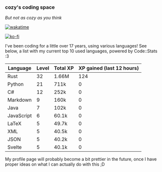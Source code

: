 ### cozy's coding space
*But not as cozy as you think*

[![wakatime](https://wakatime.com/badge/user/c0ba07bb-3421-41be-bd1a-d611e670f250.svg)](https://wakatime.com/@c0ba07bb-3421-41be-bd1a-d611e670f250)

[![ko-fi](https://ko-fi.com/img/githubbutton_sm.svg)](https://ko-fi.com/J3J75ITL4)

I've been coding for a little over 17 years, using various languages! See below, a list with my current top 10 used languages, powered by Code::Stats :3
    
| Language | Level | Total XP | XP gained (last 12 hours) |
| --- | --- | --- | --- |
| Rust | 32 | 1.66M | 124 |
| Python | 21 | 711k | 0 |
| C# | 12 | 252k | 0 |
| Markdown | 9 | 160k | 0 |
| Java | 7 | 102k | 0 |
| JavaScript | 6 | 60.1k | 0 |
| LaTeX | 5 | 49.7k | 0 |
| XML | 5 | 40.5k | 0 |
| JSON | 5 | 40.2k | 0 |
| Svelte | 5 | 40.1k | 0 |
    
My profile page will probably become a bit prettier in the future, once I have proper ideas on what I can actually do with this ;D
